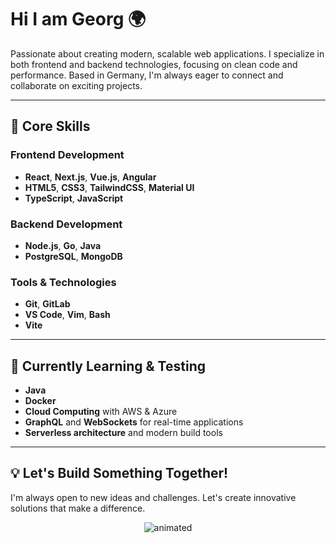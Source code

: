 # Hi I am Georg 🌍

Passionate about creating modern, scalable web applications. I specialize in both frontend and backend technologies, focusing on clean code and performance. Based in Germany, I'm always eager to connect and collaborate on exciting projects.

---

## 🚀 Core Skills

### **Frontend Development**
- **React**, **Next.js**, **Vue.js**, **Angular**
- **HTML5**, **CSS3**, **TailwindCSS**, **Material UI**
- **TypeScript**, **JavaScript**

### **Backend Development**
- **Node.js**, **Go**, **Java**
- **PostgreSQL**, **MongoDB**

### **Tools & Technologies**
- **Git**, **GitLab**
- **VS Code**, **Vim**, **Bash**
- **Vite**

---

## 🌱 Currently Learning & Testing
- **Java**
- **Docker**
- **Cloud Computing** with AWS & Azure
- **GraphQL** and **WebSockets** for real-time applications
- **Serverless architecture** and modern build tools

---

## 💡 Let's Build Something Together!
I'm always open to new ideas and challenges. Let's create innovative solutions that make a difference.  
<p align="center">
  <img src="https://media.tenor.com/57w9du3NrV0AAAAd/css-html.gif" alt="animated" />
</p>
